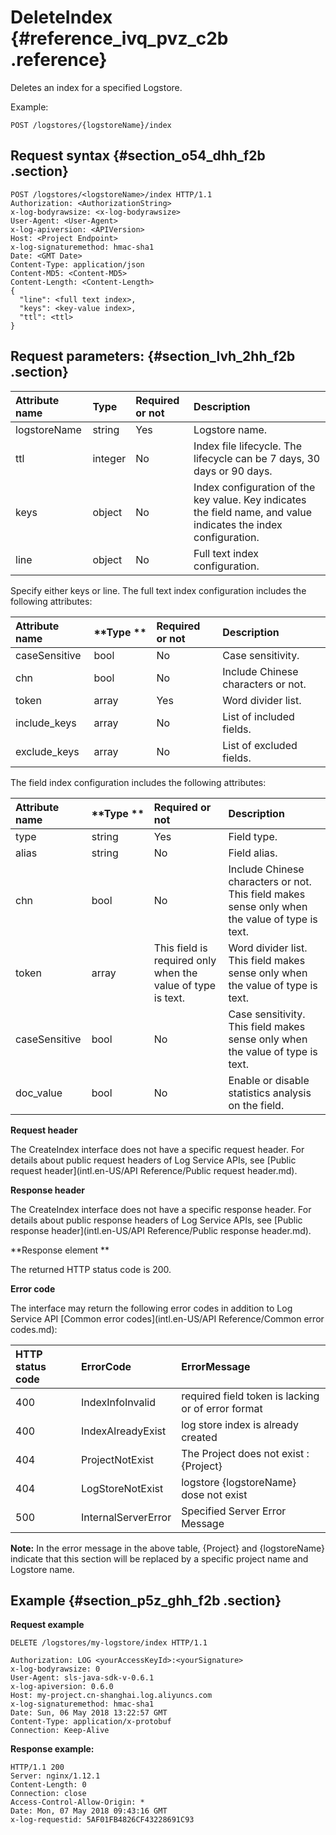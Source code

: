 # DeleteIndex {#reference_ivq_pvz_c2b .reference}

Deletes an index for a specified Logstore.

Example:

```
POST /logstores/{logstoreName}/index
```

## Request syntax {#section_o54_dhh_f2b .section}

```
POST /logstores/<logstoreName>/index HTTP/1.1
Authorization: <AuthorizationString>
x-log-bodyrawsize: <x-log-bodyrawsize>
User-Agent: <User-Agent>
x-log-apiversion: <APIVersion>
Host: <Project Endpoint>
x-log-signaturemethod: hmac-sha1
Date: <GMT Date>
Content-Type: application/json
Content-MD5: <Content-MD5>
Content-Length: <Content-Length>
{
  "line": <full text index>,
  "keys": <key-value index>,
  "ttl": <ttl>
}
```

## Request parameters: {#section_lvh_2hh_f2b .section}

|**Attribute name**|**Type**|**Required or not**|**Description**|
|:-----------------|:-------|:------------------|:--------------|
|logstoreName|string|Yes|Logstore name.|
|ttl|integer|No|Index file lifecycle. The lifecycle can be 7 days, 30 days or 90 days.|
|keys|object|No |Index configuration of the key value. Key indicates the field name, and value indicates the index configuration.|
|line|object|No|Full text index configuration.|

Specify either keys or line. The full text index configuration includes the following attributes:

|**Attribute name**|**Type **|**Required or not**|**Description**|
|:-----------------|:--------|:------------------|:--------------|
|caseSensitive|bool|No |Case sensitivity.|
|chn|bool|No |Include Chinese characters or not.|
|token|array|Yes |Word divider list.|
|include\_keys|array|No |List of included fields.|
|exclude\_keys|array|No |List of excluded fields.|

The field index configuration includes the following attributes:

|**Attribute name**|**Type **|**Required or not**|**Description**|
|:-----------------|:--------|:------------------|:--------------|
|type |string|Yes|Field type.|
|alias|string|No |Field alias.|
|chn|bool|No |Include Chinese characters or not. This field makes sense only when the value of type is text.|
|token|array|This field is required only when the value of type is text.|Word divider list. This field makes sense only when the value of type is text.|
|caseSensitive|bool|No |Case sensitivity. This field makes sense only when the value of type is text.|
|doc\_value|bool |No |Enable or disable statistics analysis on the field.|

**Request header**

The CreateIndex interface does not have a specific request header. For details about public request headers of Log Service APIs, see [Public request header](intl.en-US/API Reference/Public request header.md).

**Response header**

The CreateIndex interface does not have a specific response header. For details about public response headers of Log Service APIs, see [Public response header](intl.en-US/API Reference/Public response header.md).

**Response element **

The returned HTTP status code is 200.

**Error code**

The interface may return the following error codes in addition to Log Service API [Common error codes](intl.en-US/API Reference/Common error codes.md):

|**HTTP status code**|**ErrorCode**|**ErrorMessage**|
|:-------------------|:------------|:---------------|
|400|IndexInfoInvalid|required field token is lacking or of error format|
|400|IndexAlreadyExist|log store index is already created|
|404|ProjectNotExist|The Project does not exist : \{Project\}|
|404|LogStoreNotExist|logstore \{logstoreName\} dose not exist|
|500|InternalServerError|Specified Server Error Message|

**Note:** In the error message in the above table, \{Project\} and \{logstoreName\} indicate that this section will be replaced by a specific project name and Logstore name.

## Example {#section_p5z_ghh_f2b .section}

**Request example**

```
DELETE /logstores/my-logstore/index HTTP/1.1

Authorization: LOG <yourAccessKeyId>:<yourSignature>
x-log-bodyrawsize: 0
User-Agent: sls-java-sdk-v-0.6.1
x-log-apiversion: 0.6.0
Host: my-project.cn-shanghai.log.aliyuncs.com
x-log-signaturemethod: hmac-sha1
Date: Sun, 06 May 2018 13:22:57 GMT
Content-Type: application/x-protobuf
Connection: Keep-Alive
```

**Response example:**

```
HTTP/1.1 200
Server: nginx/1.12.1
Content-Length: 0
Connection: close
Access-Control-Allow-Origin: *
Date: Mon, 07 May 2018 09:43:16 GMT
x-log-requestid: 5AF01FB4826CF43228691C93
```

